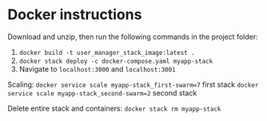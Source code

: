 # Docker instructions

Download and unzip, then run the following commands in the project folder:

1. ```docker build -t user_manager_stack_image:latest .```
2. ```docker stack deploy -c docker-compose.yaml myapp-stack```
3. Navigate to ```localhost:3000``` and ```localhost:3001```

Scaling:
```docker service scale myapp-stack_first-swarm=7``` first stack
```docker service scale myapp-stack_second-swarm=2``` second stack

Delete entire stack and containers: 
```docker stack rm myapp-stack```
